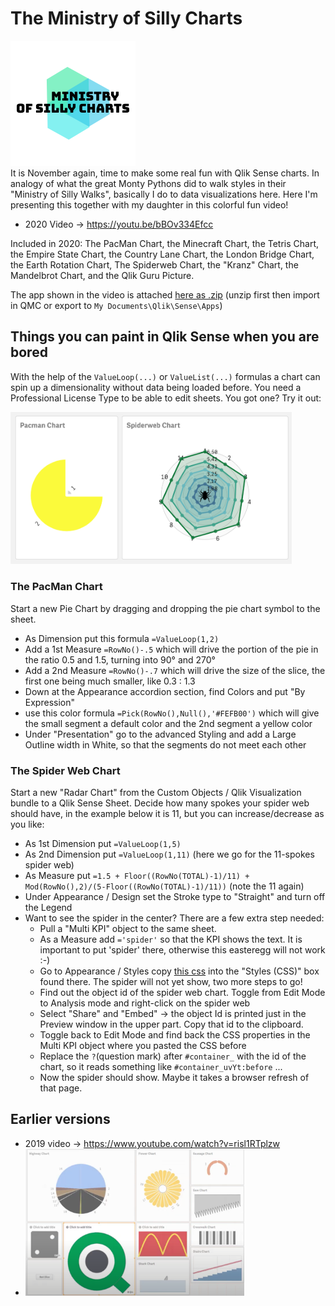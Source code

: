 # The Ministry of Silly Charts
![screenshot](111f5604-7194-4123-9f02-e8ac19ff36f4_200x200.png "screenshot")<br> 
It is November again, time to make some real fun with Qlik Sense charts. In analogy of what the great Monty Pythons did to walk styles in their "Ministry of Silly Walks", basically I do to data visualizations here. Here I'm presenting this together with my daughter in this colorful fun video!

 - 2020 Video -> https://youtu.be/bBOv334Efcc
 
Included in 2020: The PacMan Chart, the Minecraft Chart, the Tetris Chart, the Empire State Chart, the Country Lane Chart, the London Bridge Chart, 
the Earth Rotation Chart, The Spiderweb Chart, the "Kranz" Chart, the Mandelbrot Chart, and the Qlik Guru Picture.

The app shown in the video is attached <a href="https://github.com/ChristofSchwarz/silly/raw/main/Silly%20Charts%202020.qvf.zip">here as .zip</a> (unzip
first then import in QMC or export to `My Documents\Qlik\Sense\Apps`)

 ## Things you can paint in Qlik Sense when you are bored 
 With the help of the `ValueLoop(...)` or `ValueList(...)` formulas a chart can spin up a dimensionality without data being loaded before. You need a 
 Professional License Type to be able to edit sheets. You got one? Try it out:
 
 <img src="pacman_spiderweb.png" width="450">
 
 ### The PacMan Chart
 
Start a new Pie Chart by dragging and dropping the pie chart symbol to the sheet.
  - As Dimension put this formula `=ValueLoop(1,2)`
  - Add a 1st Measure `=RowNo()-.5` which will drive the portion of the pie in the ratio 0.5 and 1.5, turning into 90° and 270°
  - Add a 2nd Measure `=RowNo()-.7` which will drive the size of the slice, the first one being much smaller, like 0.3 : 1.3
  - Down at the Appearance accordion section, find Colors and put "By Expression"
  - use this color formula `=Pick(RowNo(),Null(),'#FEFB00')` which will give the small segment a default color and the 2nd segment a yellow color
  - Under "Presentation" go to the advanced Styling and add a Large Outline width in White, so that the segments do not meet each other
  
 ### The Spider Web Chart
 
Start a new "Radar Chart" from the Custom Objects / Qlik Visualization bundle to a Qlik Sense Sheet. Decide how many spokes your spider web should 
have, in the example below it is 11, but you can increase/decrease as you like:
 - As 1st Dimension put `=ValueLoop(1,5)`
 - As 2nd Dimension put `=ValueLoop(1,11)` (here we go for the 11-spokes spider web)
 - As Measure put `=1.5 + Floor((RowNo(TOTAL)-1)/11) + Mod(RowNo(),2)/(5-Floor((RowNo(TOTAL)-1)/11))` (note the 11 again)
 - Under Appearance / Design set the Stroke type to "Straight" and turn off the Legend
 - Want to see the spider in the center? There are a few extra step needed:
     - Pull a "Multi KPI" object to the same sheet.
     - As a Measure add `='spider'` so that the KPI shows the text. It is important to put 'spider' there, otherwise this easteregg will not work :-)
     - Go to Appearance / Styles copy <a href="https://raw.githubusercontent.com/ChristofSchwarz/silly/main/spider.css">this css</a> into the "Styles (CSS)" 
       box found there. The spider will not yet show, two more steps to go!
     - Find out the object id of the spider web chart. Toggle from Edit Mode to Analysis mode and right-click on the spider web
     - Select "Share" and "Embed" -> the object Id is printed just in the Preview window in the upper part. Copy that id to the clipboard.
     - Toggle back to Edit Mode and find back the CSS properties in the Multi KPI object where you pasted the CSS before
     - Replace the `?`(question mark) after `#container_` with the id of the chart, so it reads something like `#container_uvYt:before` ...
     - Now the spider should show. Maybe it takes a browser refresh of that page.
 
 ## Earlier versions
 
 - 2019 video -> https://www.youtube.com/watch?v=risl1RTplzw
 - <img src="mosc2019.png" width="350">
